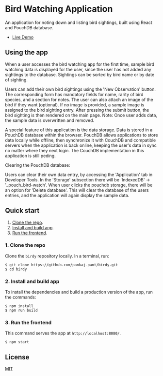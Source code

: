 # Bird Watching Application

An application for noting down and listing bird sightings, built using React and PouchDB database.

* [Live Demo](https://birdy-watch.web.app/)

## Using the app

When a user accesses the bird watching app for the first time, sample bird watching data is displayed for the user, since the user has not added any sightings to the database. Sightings can be sorted by bird name or by date of sighting. 

Users can add their own bird sightings using the 'New Observation' button. The corresponding form has mandatory fields for name, rarity of bird species, and a section for notes. The user can also attach an image of the bird if they want (optional). If no image is provided, a sample image is assigned to the bird sighting entry. After pressing the submit button, the bird sighting is then rendered on the main page. Note: Once user adds data, the sample data is overwritten and removed. 

A special feature of this application is the data storage. Data is stored in a PouchDB database within the browser. PouchDB allows applications to store data locally while offline, then synchronize it with CouchDB and compatible servers when the application is back online, keeping the user's data in sync no matter where they next login. The CouchDB implementation in this application is still peding.

Clearing the PouchDB database:

Users can clear their own data entry, by accessing the 'Application' tab in Developer Tools. In the 'Storage' subsection there will be 'IndexedDB' -> '_pouch_bird-watch'. When user clicks the pouchdb storage, there will be an option for 'Delete database'. This will clear the database of the users entries, and the application will again display the sample data.

## Quick start

1. [Clone the repo](#1-clone-the-repo).
1. [Install and build app](#2-install-and-build-app).
1. [Run the frontend](#3-run-the-frontend).

### 1. Clone the repo

Clone the `birdy` repository locally. In a terminal, run:

```
$ git clone https://github.com/pankaj-pant/birdy.git
$ cd birdy
```

### 2. Install and build app

To install the dependencies and build a production version of the app, run the commands:

    $ npm install
    $ npm run build

### 3. Run the frontend

This command serves the app at `http://localhost:8080/`.

    $ npm start

## License
[MIT](https://choosealicense.com/licenses/mit/)